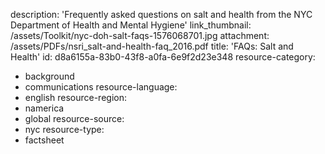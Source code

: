 description: 'Frequently asked questions on salt and health from the NYC Department of Health and Mental Hygiene'
link_thumbnail: /assets/Toolkit/nyc-doh-salt-faqs-1576068701.jpg
attachment: /assets/PDFs/nsri_salt-and-health-faq_2016.pdf
title: 'FAQs: Salt and Health'
id: d8a6155a-83b0-43f8-a0fa-6e9f2d23e348
resource-category:
  - background
  - communications
resource-language:
  - english
resource-region:
  - namerica
  - global
resource-source:
  - nyc
resource-type:
  - factsheet
